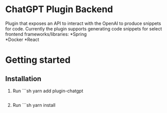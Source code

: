 # ChatGPT Plugin Backend

Plugin that exposes an API to interact with the OpenAI to produce 
snippets for code.
Currently the plugin supports generating code snippets for select frontend frameworks/libraries:
    *Spring  
    *Docker
    *React

# Getting started
## Installation

1. Run ```sh 
    yarn add plugin-chatgpt
    ```
2. Run ```sh 
    yarn install 
    ```
